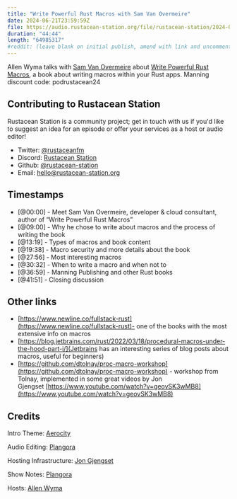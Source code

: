 ```yaml
---
title: "Write Powerful Rust Macros with Sam Van Overmeire"
date: 2024-06-21T23:59:59Z
file: https://audio.rustacean-station.org/file/rustacean-station/2024-06-21-sam-van-overmeire.mp3
duration: "44:44"
length: "64985317"
#reddit: (leave blank on initial publish, amend with link and uncomment this line after Reddit thread has been posted)
---
```


Allen Wyma talks with [Sam Van Overmeire](https://medium.com/@sam.van.overmeire) about [Write Powerful Rust Macros](https://www.manning.com/books/write-powerful-rust-macros), a book about writing macros within your Rust apps. Manning discount code: podrustacean24

## Contributing to Rustacean Station

Rustacean Station is a community project; get in touch with us if you'd like to suggest an idea for an episode or offer your services as a host or audio editor!

- Twitter: [@rustaceanfm](https://twitter.com/rustaceanfm)
- Discord: [Rustacean Station](https://discord.gg/cHc3Gyc)
- Github: [@rustacean-station](https://github.com/rustacean-station/)
- Email: [hello@rustacean-station.org](mailto:hello@rustacean-station.org)

## Timestamps

- [@00:00] - Meet Sam Van Overmeire, developer & cloud consultant, author of “Write Powerful Rust Macros”
- [@09:00] - Why he chose to write about macros and the process of writing the book
- [@13:19] - Types of macros and book content
- [@19:38] - Macro security and more details about the book
- [@27:56] - Most interesting macros
- [@30:32] - When to write a macro and when not to
- [@36:59] - Manning Publishing and other Rust books
- [@41:51] - Closing discussion

## Other links
- [https://www.newline.co/fullstack-rust](https://www.newline.co/fullstack-rust)- one of the books with the most extensive info on macros
- [https://blog.jetbrains.com/rust/2022/03/18/procedural-macros-under-the-hood-part-i/](Jetbrains has an interesting series of blog posts about macros, useful for beginners)
- [https://github.com/dtolnay/proc-macro-workshop](https://github.com/dtolnay/proc-macro-workshop) - workshop from Tolnay, implemented in some great videos by Jon Gjengset [https://www.youtube.com/watch?v=geovSK3wMB8](https://www.youtube.com/watch?v=geovSK3wMB8)

## Credits

Intro Theme: [Aerocity](https://twitter.com/AerocityMusic)

Audio Editing: [Plangora](https://twitter.com/plangora)

Hosting Infrastructure: [Jon Gjengset](https://twitter.com/jonhoo/)

Show Notes: [Plangora](https://twitter.com/plangora)

Hosts: [Allen Wyma](https://twitter.com/allenwyma)
